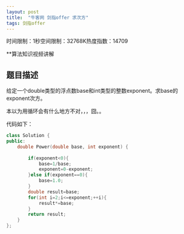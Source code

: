 ```yaml
---
layout: post
title:  "牛客网 剑指offer 求次方"
tags: 剑指offer
---
```

时间限制：1秒空间限制：32768K热度指数：14709

**算法知识视频讲解

## 题目描述

给定一个double类型的浮点数base和int类型的整数exponent。求base的exponent次方。



本以为用循环会有什么地方不对，，，囧。。

代码如下：

```c++
class Solution {
public:
    double Power(double base, int exponent) {
    	
        if(exponent<0){
            base=1/base;
            exponent=0-exponent;
        }else if(exponent==0){
            base=1.0;
        }
        double result=base;
        for(int i=2;i<=exponent;++i){
            result*=base;
        }
        return result;
    }
};
```

